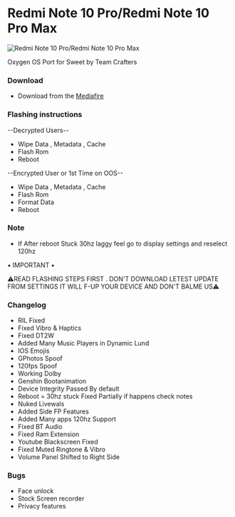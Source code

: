 # Redmi Note 10 Pro/Redmi Note 10 Pro Max
![Redmi Note 10 Pro/Redmi Note 10 Pro Max](https://cdn.dxomark.com/wp-content/uploads/medias/post-79073/Xiaomi-Redmi-Note-10-Pro-_Yoast-image-packshot-review.jpg)



Oxygen OS Port for Sweet by Team Crafters

### Download
- Download from the [Mediafire](https://www.mediafire.com/file/qe425vhoixxw2f8/OXYGENOS-15%257B401%257D%255BSWEET%255D.zip/file)

### Flashing instructions
--Decrypted Users--
- Wipe Data , Metadata , Cache
- Flash Rom
-  Reboot
  
--Encrypted User or 1st Time on OOS--

- Wipe Data , Metadata , Cache
- Flash Rom
- Format Data
-  Reboot

### Note
- If After reboot Stuck 30hz laggy feel go to display settings and reselect 120hz 

▪️ IMPORTANT ▪️

⚠️READ FLASHING STEPS FIRST . DON'T DOWNLOAD LETEST UPDATE FROM SETTINGS IT WILL F-UP YOUR DEVICE AND DON'T BALME US⚠️

### Changelog
- RIL Fixed
- Fixed Vibro & Haptics
- Fixed DT2W   
- Added Many Music Players in Dynamic Lund
- IOS Emojis
- GPhotos Spoof
- 120fps Spoof
- Working Dolby
- Genshin Bootanimation 
- Device Integrity Passed By default 
- Reboot = 30hz stuck Fixed Partially if happens check notes
- Nuked Livewals
- Added Side FP Features 
- Added Many apps 120hz Support 
- Fixed BT Audio
- Fixed Ram Extension 
- Youtube Blackscreen Fixed
- Fixed Muted Ringtone & Vibro
- Volume Panel Shifted to Right Side

### Bugs
- Face unlock 
- Stock Screen recorder 
- Privacy features
